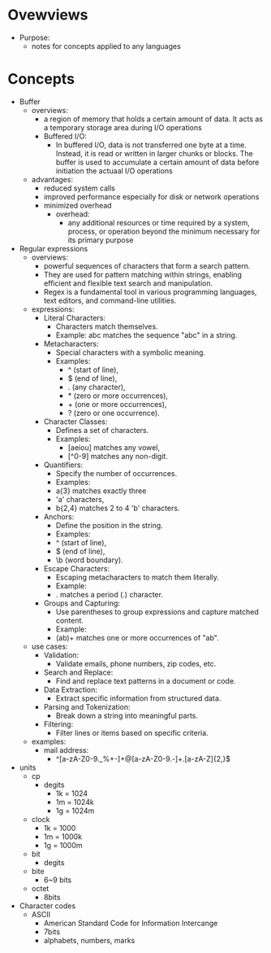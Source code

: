 # Ovewviews
- Purpose:
    - notes for concepts applied to any languages

# Concepts
- Buffer
    - overviews:
        - a region of memory that holds a certain amount of data. It acts as a temporary storage area during I/O operations
        - Buffered I/O:
            - In buffered I/O, data is not transferred one byte at a time. Instead, it is read or written in larger chunks or blocks. The buffer is used to accumulate a certain amount of data before initiation the actuaal I/O operations
    - advantages:
        - reduced system calls
        - improved performance especially for disk or network operations 
        - minimized overhead
            - overhead:
                - any additional resources or time required by a system, process, or operation beyond the minimum necessary for its primary purpose
- Regular expressions
    - overviews:
        - powerful sequences of characters that form a search pattern. 
        - They are used for pattern matching within strings, enabling efficient and flexible text search and manipulation. 
        - Regex is a fundamental tool in various programming languages, text editors, and command-line utilities.
    - expressions:
        - Literal Characters:
            - Characters match themselves.
            - Example: abc matches the sequence "abc" in a string.
        - Metacharacters:
            - Special characters with a symbolic meaning.
            - Examples:
                - ^ (start of line), 
                - $ (end of line),
                - . (any character), 
                - \* (zero or more occurrences), 
                - \+ (one or more occurrences), 
                - ? (zero or one occurrence).
        - Character Classes:
            - Defines a set of characters.
            - Examples: 
                - [aeiou] matches any vowel, 
                - [^0-9] matches any non-digit.
        - Quantifiers:
            - Specify the number of occurrences.
            - Examples: 
            - a{3} matches exactly three 
            - 'a' characters, 
            - b{2,4} matches 2 to 4 'b' characters.
        - Anchors:
            - Define the position in the string.
            - Examples: 
            - ^ (start of line), 
            - $ (end of line), 
            - \b (word boundary).
        - Escape Characters:
            - Escaping metacharacters to match them literally.
            - Example: 
            - \. matches a period (.) character.
        - Groups and Capturing:
            - Use parentheses to group expressions and capture matched content.
            - Example: 
            - (ab)+ matches one or more occurrences of "ab".
    - use cases:
        - Validation:
            - Validate emails, phone numbers, zip codes, etc.
        - Search and Replace:
            - Find and replace text patterns in a document or code.
        - Data Extraction:
            - Extract specific information from structured data.
        - Parsing and Tokenization:
            - Break down a string into meaningful parts.
        - Filtering:
            - Filter lines or items based on specific criteria.
    - examples:
        - mail address:
            - ^[a-zA-Z0-9._%+-]+@[a-zA-Z0-9.-]+\.[a-zA-Z]{2,}$
- units
    - cp
        - degits
            - 1k = 1024
            - 1m = 1024k
            - 1g = 1024m
    - clock
        - 1k = 1000
        - 1m = 1000k
        - 1g = 1000m
    - bit
        - degits
    - bite
        - 6~9 bits
    - octet
        - 8bits
- Character codes
    - ASCII
        - American Standard Code for Information Intercange
        - 7bits
        - alphabets, numbers, marks



